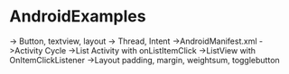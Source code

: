 # AndroidExamples
  -> Button, textview, layout
  -> Thread, Intent
  ->AndroidManifest.xml
  ->Activity Cycle
  ->List Activity with onListItemClick
  ->ListView with OnItemClickListener
  ->Layout padding, margin, weightsum, togglebutton
  
